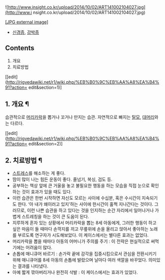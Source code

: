 ![http://www.insight.co.kr/upload/2014/10/02/ART141002104027.jpg](http://www.i
nsight.co.kr/upload/2014/10/02/ART141002104027.jpg)

[[JPG external
image]](http://www.insight.co.kr/upload/2014/10/02/ART141002104027.jpg)

  * [신경증](%EC%8B%A0%EA%B2%BD%EC%A6%9D.md), [강박증](%EA%B0%95%EB%B0%95%EC%A6%9D.md)  

## Contents

    

1. 개요 
2. 치료방법 

[[edit](http://rigvedawiki.net/r1/wiki.php/%EB%B0%9C%EB%AA%A8%EA%B4%91?action=
edit&section=1)]

## 1. 개요 ¶

습관적으로 [머리카락](%EB%A8%B8%EB%A6%AC%EC%B9%B4%EB%9D%BD.md)을 뽑거나 꼬거나 만지는 습관.
자연적으로 빠지는 [탈모](%ED%83%88%EB%AA%A8.md),
[대머리](%EB%8C%80%EB%A8%B8%EB%A6%AC.md)와는 다르다.

  

[[edit](http://rigvedawiki.net/r1/wiki.php/%EB%B0%9C%EB%AA%A8%EA%B4%91?action=
edit&section=2)]

## 2. 치료방법 ¶

  * [스트레스](%EC%8A%A4%ED%8A%B8%EB%A0%88%EC%8A%A4.md)를 해소하는 게 좋다.
  * 땀이 많이 나는 힘든 운동이 좋다. 줄넘기, 복싱, 검도 등.
  * 공부하는 책상 앞에 큰 거울을 놓고 불필요한 행동을 하는 모습을 직접 눈으로 확인하는 것이 효과가 있을 때도 있다.
  * 이런 습관은 한번 시작하면 자신도 모르는 사이에 수십분, 혹은 수시간이 지속되기도 한다. ‘아 내가 왜이러고 있지’하는 사이에 한시간이 훌쩍 지나간다는 것이다. 그러므로, 이런 나쁜 습관을 하고 있다는 것을 인지하는 순간 자리에서 일어나거나 가볍게 스트레칭을 하는 것이 큰 도움이 된다.
  * 지루하게 혼자 있는 상황에서 머리카락을 뽑는 8세 아동에게, 그러한 행동이 하고 싶은 마음이 들 때마다 손깍지를 끼고 무릎위에 손을 올리고 앉아서 좋아하는 노래를 부르도록 연구자가 시도해보았다. 이 케이스에서는 별다른 효과는 없었다.
  * 머리카락을 뽑을 때마다 아동의 어머니가 주의를 주기 : 이 전략은 현실적으로 써먹기에는 어려움이 많다.
  * 손톱에 매니큐어 바르기 : 손가락 끝에 감각을 집중시킴으로서 관심을 전환시키기 위해 매니큐어를 8세 아동의 손톱에 발랐으며 날마다 여러 색깔을 바꾸었다. 의미있는 결과를 나타냈다.
  * 아예 짧게 깎아버리거나 완전히 삭발 : 이 케이스에서는 효과가 있었다.

